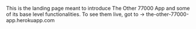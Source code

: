 This is the landing page meant to introduce The Other 77000 App and some of its
base level functionalities. To see them live, got to -> the-other-77000-app.herokuapp.com
